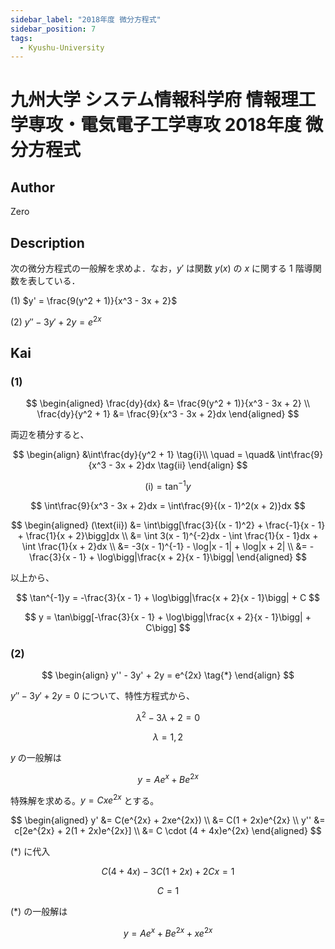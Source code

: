 ```yaml
---
sidebar_label: "2018年度 微分方程式"
sidebar_position: 7
tags:
  - Kyushu-University
---
```

# 九州大学 システム情報科学府 情報理工学専攻・電気電子工学専攻 2018年度 微分方程式

## **Author**
Zero

## **Description**
次の微分方程式の一般解を求めよ．なお，$y'$ は関数 $y(x)$ の $x$ に関する $1$ 階導関数を表している．

(1) $y' = \frac{9(y^2 + 1)}{x^3 - 3x + 2}$ 

(2) $y'' - 3y' + 2y = e^{2x}$

## **Kai** 
### (1)

$$
\begin{aligned}
\frac{dy}{dx} &= \frac{9(y^2 + 1)}{x^3 - 3x + 2} \\
\frac{dy}{y^2 + 1} &= \frac{9}{x^3 - 3x + 2}dx
\end{aligned}
$$

両辺を積分すると、

$$
\begin{align}
&\int\frac{dy}{y^2 + 1} \tag{i}\\
\quad = \quad& \int\frac{9}{x^3 - 3x + 2}dx \tag{ii}   
\end{align}
$$

$$
(\text{i}) = \tan^{-1} y
$$

$$
\int\frac{9}{x^3 - 3x + 2}dx = \int\frac{9}{(x - 1)^2(x + 2)}dx
$$

$$
\begin{aligned}
(\text{ii}) &= \int\bigg[\frac{3}{(x - 1)^2} + \frac{-1}{x - 1} + \frac{1}{x + 2}\bigg]dx \\
&= \int 3(x - 1)^{-2}dx - \int \frac{1}{x - 1}dx + \int \frac{1}{x + 2}dx \\
&= -3(x - 1)^{-1} - \log|x - 1| + \log|x + 2| \\
&= -\frac{3}{x - 1} + \log\bigg|\frac{x + 2}{x - 1}\bigg|
\end{aligned}
$$

以上から、

$$
\tan^{-1}y = -\frac{3}{x - 1} + \log\bigg|\frac{x + 2}{x - 1}\bigg| + C
$$

$$
y = \tan\bigg[-\frac{3}{x - 1} + \log\bigg|\frac{x + 2}{x - 1}\bigg| + C\bigg]
$$

### (2)

$$
\begin{align}
y'' - 3y' + 2y = e^{2x} \tag{*}
\end{align}
$$

$y'' - 3y' + 2y = 0$ について、特性方程式から、

$$
\lambda^2 - 3\lambda + 2 = 0
$$

$$
\lambda = 1,2
$$

$y$ の一般解は

$$
y = Ae^x + Be^{2x}
$$

特殊解を求める。$y = Cxe^{2x}$ とする。

$$
\begin{aligned}
y' &= C(e^{2x} + 2xe^{2x}) \\
&= C(1 + 2x)e^{2x} \\
y'' &= c[2e^{2x} + 2(1 + 2x)e^{2x}] \\
&= C \cdot (4 + 4x)e^{2x}
\end{aligned}
$$

$(*)$ に代入

$$
C(4 + 4x) - 3C(1 + 2x) + 2Cx = 1
$$

$$
C = 1
$$

$(*)$ の一般解は

$$
y = Ae^x + Be^{2x} + xe^{2x}
$$